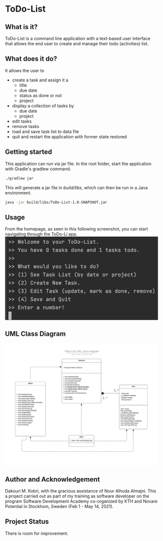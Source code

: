 # ToDo-List

## What is it?
ToDo-List is a command line application with a text-based user interface that allows the end user to create and manage their todo (activities) list.

## What does it do?
It allows the user to
* create a task and assign it a
    * title
    * due date
    * status as done or not
    * project
* display a collection of tasks by
    * due date
    * project  
* edit tasks
* remove tasks
* load and save task list to data file
* quit and restart the application with former state restored

## Getting started
This application can run via jar file. In the root folder, start the application with 
Gradle's gradlew command.

```bash
./gradlew jar
```
This will generate a jar file in *build/libs*, which can then be run in a Java environment.

```bash
java -jar build/libs/ToDo-List-1.0-SNAPSHOT.jar
```

## Usage
From the homepage, as seen in this following screenshot, you can start navigating through the ToDo-Li app.
![Welcome page](Images/Welcome%20Page.png)

## UML Class Diagram
![ToDo_List UML class diagram](https://github.com/DakouriKobri/ToDo-List/blob/07702e3b0bc423878b1314960713fb906d101a11/Images/ToDo-List%20UML%20class%20diagram.png)


## Author and Acknowledgement

Dakouri M. Kobri, with the gracious assistance of Nour Alhuda Almajni. This a project carried out as part of my training as software developer on the program 
Software Development Academy co-organized by KTH and Novare Potential in Stockhom, Sweden (Feb 1 - May 14, 2021).

## Project Status

There is room for improvement.



